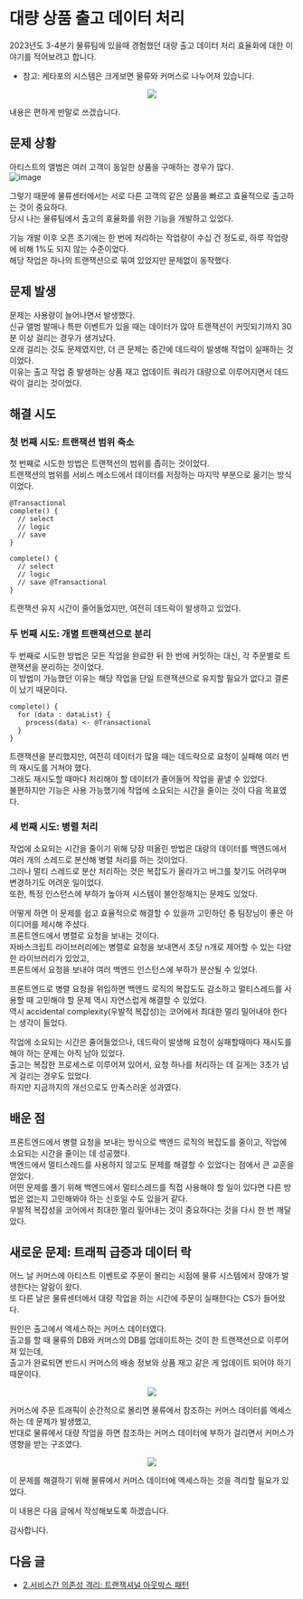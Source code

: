 # 대량 상품 출고 데이터 처리

2023년도 3-4분기 물류팀에 있을때 경험했던 대량 출고 데이터 처리 효율화에 대한 이야기를 적어보려고 합니다.

- 참고: 케타포의 시스템은 크게보면 물류와 커머스로 나누어져 있습니다.
<p align="center"><img src="https://github.com/ejoongseok/blog/assets/99948743/a46ea89c-5413-42ca-bd5e-7c6604a3c84a"></img></p>

내용은 편하게 반말로 쓰겠습니다.
## 문제 상황
아티스트의 앨범은 여러 고객이 동일한 상품을 구매하는 경우가 많다.   
![image](https://github.com/ejoongseok/blog/assets/99948743/7e9ea6ee-88a3-4860-85ab-14d07cc1bf58)

그렇기 때문에 물류센터에서는 서로 다른 고객의 같은 상품을 빠르고 효율적으로 출고하는 것이 중요하다.   
당시 나는 물류팀에서 출고의 효율화를 위한 기능을 개발하고 있었다.

기능 개발 이후 오픈 초기에는 한 번에 처리하는 작업량이 수십 건 정도로, 하루 작업량에 비해 1%도 되지 않는 수준이었다.   
해당 작업은 하나의 트랜잭션으로 묶여 있었지만 문제없이 동작했다.

## 문제 발생
문제는 사용량이 늘어나면서 발생했다.   
신규 앨범 발매나 특판 이벤트가 있을 때는 데이터가 많아 트랜잭션이 커밋되기까지 30분 이상 걸리는 경우가 생겨났다.   
오래 걸리는 것도 문제였지만, 더 큰 문제는 중간에 데드락이 발생해 작업이 실패하는 것이었다.   
이유는 출고 작업 중 발생하는 상품 재고 업데이트 쿼리가 대량으로 이루어지면서 데드락이 걸리는 것이었다.  

## 해결 시도
### 첫 번째 시도: 트랜잭션 범위 축소  
첫 번째로 시도한 방법은 트랜잭션의 범위를 좁히는 것이었다.   
트랜잭션의 범위를 서비스 메소드에서 데이터를 저장하는 마지막 부분으로 옮기는 방식이었다.   
```
@Transactional
complete() {
  // select
  // logic
  // save
}

complete() {
  // select
  // logic
  // save @Transactional
}
```
트랜잭션 유지 시간이 줄어들었지만, 여전히 데드락이 발생하고 있었다.  

### 두 번째 시도: 개별 트랜잭션으로 분리
두 번째로 시도한 방법은 모든 작업을 완료한 뒤 한 번에 커밋하는 대신, 각 주문별로 트랜잭션을 분리하는 것이었다.   
이 방법이 가능했던 이유는 해당 작업을 단일 트랜잭션으로 유지할 필요가 없다고 결론이 났기 때문이다.  

```
complete() {
  for (data : dataList) {
    process(data) <- @Transactional
  }
}
```

트랜잭션을 분리했지만, 여전히 데이터가 많을 때는 데드락으로 요청이 실패해 여러 번의 재시도를 거쳐야 했다.   
그래도 재시도할 때마다 처리해야 할 데이터가 줄어들어 작업을 끝낼 수 있었다.   
불편하지만 기능은 사용 가능했기에 작업에 소요되는 시간을 줄이는 것이 다음 목표였다.  

### 세 번째 시도: 병렬 처리
작업에 소요되는 시간을 줄이기 위해 당장 떠올린 방법은 대량의 데이터를 백엔드에서 여러 개의 스레드로 분산해 병렬 처리를 하는 것이었다.   
그러나 멀티 스레드로 분산 처리하는 것은 복잡도가 올라가고 버그를 찾기도 어려우며 변경하기도 어려운 일이었다.   
또한, 특정 인스턴스에 부하가 높아져 시스템이 불안정해지는 문제도 있었다.  

어떻게 하면 이 문제를 쉽고 효율적으로 해결할 수 있을까 고민하던 중 팀장님이 좋은 아이디어를 제시해 주셨다.   
프론트엔드에서 병렬로 요청을 보내는 것이다.   
자바스크립트 라이브러리에는 병렬로 요청을 보내면서 초당 n개로 제어할 수 있는 다양한 라이브러리가 있었고,  
프론트에서 요청을 보내야 여러 백엔드 인스턴스에 부하가 분산될 수 있었다.  

프론트엔드로 병렬 요청을 위임하면 백엔드 로직의 복잡도도 감소하고 멀티스레드를 사용할 때 고민해야 할 문제 역시 자연스럽게 해결할 수 있었다.   
역시 accidental complexity(우발적 복잡성)는 코어에서 최대한 멀리 밀어내야 한다는 생각이 들었다.

작업에 소요되는 시간은 줄어들었으나, 데드락이 발생해 요청이 실패할때마다 재시도를 해야 하는 문제는 아직 남아 있었다.   
출고는 복잡한 프로세스로 이루어져 있어서, 요청 하나를 처리하는 데 길게는 3초가 넘게 걸리는 경우도 있었다.   
하지만 지금까지의 개선으로도 만족스러운 성과였다.

## 배운 점
프론트엔드에서 병렬 요청을 보내는 방식으로 백엔드 로직의 복잡도를 줄이고, 작업에 소요되는 시간을 줄이는 데 성공했다.   
백엔드에서 멀티스레드를 사용하지 않고도 문제를 해결할 수 있었다는 점에서 큰 교훈을 얻었다.   
어떤 문제를 풀기 위해 백엔드에서 멀티스레드를 직접 사용해야 할 일이 있다면 다른 방법은 없는지 고민해봐야 하는 신호일 수도 있을거 같다.  
우발적 복잡성을 코어에서 최대한 멀리 밀어내는 것이 중요하다는 것을 다시 한 번 깨달았다.

## 새로운 문제: 트래픽 급증과 데이터 락
어느 날 커머스에 아티스트 이벤트로 주문이 몰리는 시점에 물류 시스템에서 장애가 발생한다는 알람이 왔다.   
또 다른 날은 물류센터에서 대량 작업을 하는 시간에 주문이 실패한다는 CS가 들어왔다.  

원인은 출고에서 엑세스하는 커머스 데이터였다.   
출고를 할 때 물류의 DB와 커머스의 DB를 업데이트하는 것이 한 트랜잭션으로 이루어져 있는데,   
출고가 완료되면 반드시 커머스의 배송 정보와 상품 재고 같은 게 업데이트 되어야 하기 때문이다.  

<p align="center"><img src="https://github.com/ejoongseok/blog/assets/99948743/1bdc925a-0110-46f2-985e-9722f03d92b0"></img></p>

커머스에 주문 트래픽이 순간적으로 몰리면 물류에서 참조하는 커머스 데이터를 엑세스하는 데 문제가 발생했고,   
반대로 물류에서 대량 작업을 하면 참조하는 커머스 데이터에 부하가 걸리면서 커머스가 영향을 받는 구조였다.  

<p align="center"><img src="https://github.com/ejoongseok/blog/assets/99948743/57b00d6d-1080-4341-a63e-09e9ad953f92"></img></p>

이 문제를 해결하기 위해 물류에서 커머스 데이터에 엑세스하는 것을 격리할 필요가 있었다.

이 내용은 다음 글에서 작성해보도록 하겠습니다.

감사합니다.

## 다음 글
- [2.서비스간 의존성 격리: 트랜잭셔널 아웃박스 패턴](https://github.com/ejoongseok/blog/blob/main/%EA%B0%9C%EB%B0%9C%EC%9D%BC%EC%A7%80/2.%EC%84%9C%EB%B9%84%EC%8A%A4%EA%B0%84%20%EC%9D%98%EC%A1%B4%EC%84%B1%20%EA%B2%A9%EB%A6%AC%3A%20%ED%8A%B8%EB%9E%9C%EC%9E%AD%EC%85%94%EB%84%90%20%EC%95%84%EC%9B%83%EB%B0%95%EC%8A%A4%20%ED%8C%A8%ED%84%B4.md)
